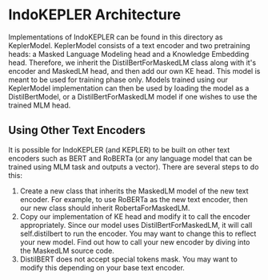 # IndoKEPLER Architecture

Implementations of IndoKEPLER can be found in this directory as KeplerModel. KeplerModel consists of a text encoder and two pretraining heads: a Masked Language Modeling head and a Knowledge Embedding head. Therefore, we inherit the DistilBertForMaskedLM class along with it's encoder and MaskedLM head, and then add our own KE head. This model is meant to be used for training phase only. Models trained using our KeplerModel implementation can then be used by loading the model as a DistilBertModel, or a DistilBertForMaskedLM model if one wishes to use the trained MLM head.

## Using Other Text Encoders

It is possible for IndoKEPLER (and KEPLER) to be built on other text encoders such as BERT and RoBERTa (or any language model that can be trained using MLM task and outputs a vector). There are several steps to do this:
1. Create a new class that inherits the MaskedLM model of the new text encoder. For example, to use RoBERTa as the new text encoder, then our new class should inherit RobertaForMaskedLM.
2. Copy our implementation of KE head and modify it to call the encoder appropriately. Since our model uses DistilBertForMaskedLM, it will call self.distilbert to run the encoder. You may want to change this to reflect your new model. Find out how to call your new encoder by diving into the MaskedLM source code.
3. DistilBERT does not accept special tokens mask. You may want to modify this depending on your base text encoder.